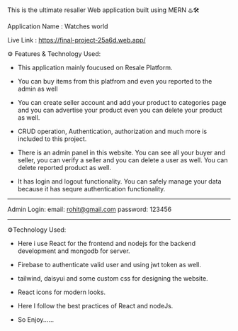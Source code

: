 This is the ultimate resaller Web application built using MERN ♨️🛠️

Application Name : Watches world

Live Link : https://final-project-25a6d.web.app/

⚙️ Features & Technology Used:

- This application mainly foucused on Resale Platform.

- You can buy items from this platfrom and even you reported to the admin as well

- You can create seller account and add your product to categories page and you can advertise your product even you can delete your product as well.

- CRUD operation, Authentication, authorization and much more is included to this project.

- There is an admin panel in this website. You can see all your buyer and seller, you can verify a seller and you can delete a user as well. You can delete reported product as well.

- It has login and logout functionality. You can safely manage your data because it has sequre authentication functionality.

---

Admin Login:
email: rohit@gmail.com
password: 123456

---

⚙️Technology Used:

- Here i use React for the frontend and nodejs for the backend development and mongodb for server.

- Firebase to authenticate valid user and using jwt token as well.

- tailwind, daisyui and some custom css for designing the website.

- React icons for modern looks.

- Here I follow the best practices of React and nodeJs.

- So Enjoy......

